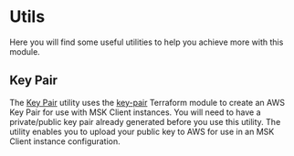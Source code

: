 # Utils
Here you will find some useful utilities to help you achieve more with this
module.

## Key Pair
The [Key Pair](./keypair) utility uses the [key-pair](../modules/key-pair)
Terraform module to create an AWS Key Pair for use with MSK Client instances.
You will need to have a private/public key pair already generated before you use
this utility. The utility enables you to upload your public key to AWS for use
in an MSK Client instance configuration.
